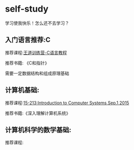 # self-study
学习使我快乐！怎么还不去学习？

## 入门语言推荐:C

推荐课程:[王道训练营-C语言教程](https://www.bilibili.com/video/BV1bQ4y1A7kB?spm_id_from=333.337.search-card.all.click&vd_source=0be7e6585a5e2d139cd3524579615507)

推荐书籍: 《C和指针》

需要一定数据结构和组成原理基础

## 计算机基础:

推荐课程:[15-213:Introduction to Computer Systems,Sep.1,2015](https://scs.hosted.panopto.com/Panopto/Pages/Viewer.aspx?id=03308c94-fc20-40d8-8978-1a9b81c344ed)

推荐书籍:《深入理解计算机系统》

## 计算机科学的数学基础:

推荐课程: